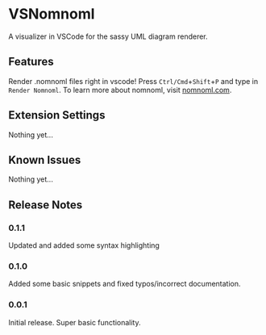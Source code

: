 # VSNomnoml

A visualizer in VSCode for the sassy UML diagram renderer.

## Features

Render .nomnoml files right in vscode! Press `Ctrl/Cmd`+`Shift`+`P` and type in `Render Nomnoml`.
To learn more about nomnoml, visit [nomnoml.com](http://nomnoml.com/).

## Extension Settings

Nothing yet...

## Known Issues

Nothing yet...

## Release Notes

### 0.1.1

Updated and added some syntax highlighting

### 0.1.0

Added some basic snippets and fixed typos/incorrect documentation.

### 0.0.1

Initial release. Super basic functionality.